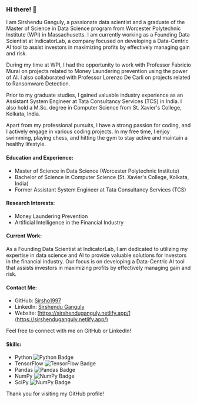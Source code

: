 ### Hi there! 👋

I am Sirshendu Ganguly, a passionate data scientist and a graduate of the Master of Science in Data Science program from Worcester Polytechnic Institute (WPI) in Massachusetts. I am currently working as a Founding Data Scientist at IndicatorLab, a company focused on developing a Data-Centric AI tool to assist investors in maximizing profits by effectively managing gain and risk.

During my time at WPI, I had the opportunity to work with Professor Fabricio Murai on projects related to Money Laundering prevention using the power of AI. I also collaborated with Professor Lorenzo De Carli on projects related to Ransomware Detection.

Prior to my graduate studies, I gained valuable industry experience as an Assistant System Engineer at Tata Consultancy Services (TCS) in India. I also hold a M.Sc. degree in Computer Science from St. Xavier's College, Kolkata, India.

Apart from my professional pursuits, I have a strong passion for coding, and I actively engage in various coding projects. In my free time, I enjoy swimming, playing chess, and hitting the gym to stay active and maintain a healthy lifestyle.

#### Education and Experience:

- Master of Science in Data Science (Worcester Polytechnic Institute)
- Bachelor of Science in Computer Science (St. Xavier's College, Kolkata, India)
- Former Assistant System Engineer at Tata Consultancy Services (TCS)

#### Research Interests:

- Money Laundering Prevention
- Artificial Intelligence in the Financial Industry

#### Current Work:

As a Founding Data Scientist at IndicatorLab, I am dedicated to utilizing my expertise in data science and AI to provide valuable solutions for investors in the financial industry. Our focus is on developing a Data-Centric AI tool that assists investors in maximizing profits by effectively managing gain and risk.

#### Contact Me:

- GitHub: [Sirsho1997](https://github.com/Sirsho1997)
- LinkedIn: [Sirshendu Ganguly](https://www.linkedin.com/in/sirshendu-ganguly)
- Website: [https://sirshenduganguly.netlify.app/](https://sirshenduganguly.netlify.app/)

Feel free to connect with me on GitHub or LinkedIn!

#### Skills:

- Python ![Python Badge](https://img.shields.io/badge/-Python-306998?style=for-the-badge&labelColor=FFD43B&logo=python&logoColor=306998)
- TensorFlow ![TensorFlow Badge](https://img.shields.io/badge/-TensorFlow-FFA800?style=for-the-badge&labelColor=white&logo=tensorflow&logoColor=FFA800)
- Pandas ![Pandas Badge](https://img.shields.io/badge/-Pandas-dd1286?style=for-the-badge&labelColor=white&logo=pandas&logoColor=160762)
- NumPy ![NumPy Badge](https://img.shields.io/badge/-NumPy-efc53b?style=for-the-badge&labelColor=306998&logo=numpy&logoColor=efc53b)
- SciPy ![NumPy Badge](https://img.shields.io/badge/-SciPy-0b53a4?style=for-the-badge&labelColor=white&logo=scipy&logoColor=04449c)

Thank you for visiting my GitHub profile!
